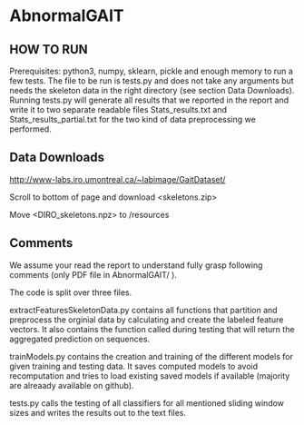 # AbnormalGAIT

## HOW TO RUN

Prerequisites: python3, numpy, sklearn, pickle and enough memory to run a few tests.
The file to be run is tests.py and does not take any arguments but needs the skeleton data in the right directory (see section Data Downloads).
Running tests.py will generate all results that we reported in the report and write it to two separate readable files Stats_results.txt and Stats_results_partial.txt for the two kind of data preprocessing we performed.

## Data Downloads

http://www-labs.iro.umontreal.ca/~labimage/GaitDataset/

Scroll to bottom of page and download <skeletons.zip> 

Move <DIRO_skeletons.npz> to /resources

## Comments

We assume your read the report to understand fully grasp following comments (only PDF file in AbnormalGAIT/ ).

The code is split over three files.

extractFeaturesSkeletonData.py contains all functions that partition and preprocess the orginial data by calculating and create the labeled feature vectors. It also contains the function called during testing that will return the aggregated prediction on sequences.

trainModels.py contains the creation and training of the different models for given training and testing data. It saves computed models to avoid recomputation and tries to load existing saved models if available (majority are alreaady available on github).

tests.py calls the testing of all classifiers for all mentioned sliding window sizes and writes the results out to the text files.
